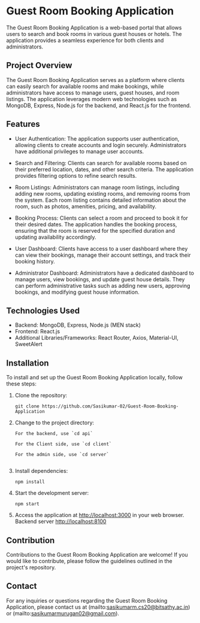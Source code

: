 # Guest Room Booking Application

The Guest Room Booking Application is a web-based portal that allows users to search and book rooms in various guest houses or hotels. The application provides a seamless experience for both clients and administrators.

## Project Overview

The Guest Room Booking Application serves as a platform where clients can easily search for available rooms and make bookings, while administrators have access to manage users, guest houses, and room listings. The application leverages modern web technologies such as MongoDB, Express, Node.js for the backend, and React.js for the frontend.

## Features

- User Authentication: The application supports user authentication, allowing clients to create accounts and login securely. Administrators have additional privileges to manage user accounts.

- Search and Filtering: Clients can search for available rooms based on their preferred location, dates, and other search criteria. The application provides filtering options to refine search results.

- Room Listings: Administrators can manage room listings, including adding new rooms, updating existing rooms, and removing rooms from the system. Each room listing contains detailed information about the room, such as photos, amenities, pricing, and availability.

- Booking Process: Clients can select a room and proceed to book it for their desired dates. The application handles the booking process, ensuring that the room is reserved for the specified duration and updating availability accordingly.

- User Dashboard: Clients have access to a user dashboard where they can view their bookings, manage their account settings, and track their booking history.

- Administrator Dashboard: Administrators have a dedicated dashboard to manage users, view bookings, and update guest house details. They can perform administrative tasks such as adding new users, approving bookings, and modifying guest house information.

## Technologies Used

- Backend: MongoDB, Express, Node.js (MEN stack)
- Frontend: React.js
- Additional Libraries/Frameworks: React Router, Axios, Material-UI, SweetAlert

## Installation

To install and set up the Guest Room Booking Application locally, follow these steps:

1. Clone the repository:
   ```
   git clone https://github.com/Sasikumar-02/Guest-Room-Booking-Application
   ```

2. Change to the project directory:
   ```
   For the backend, use `cd api`
                         
   For the Client side, use `cd client`
   
   For the admin side, use `cd server`
   

3. Install dependencies:
   ```
   npm install
   ```

4. Start the development server:
   ```
   npm start
   ```

5. Access the application at [http://localhost:3000](http://localhost:3000) in your web browser.
Backend server [http://localhost:8100](http://localhost:8100)

## Contribution

Contributions to the Guest Room Booking Application are welcome! If you would like to contribute, please follow the guidelines outlined in the project's repository.


## Contact

For any inquiries or questions regarding the Guest Room Booking Application, please contact us at (mailto:sasikumarm.cs20@bitsathy.ac.in) or  (mailto:sasikumarmurugan02@gmail.com).
